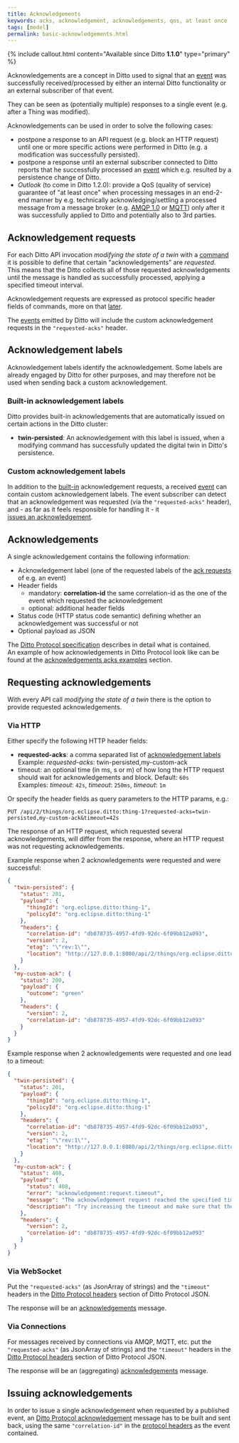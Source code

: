 ```yaml
---
title: Acknowledgements
keywords: acks, acknowledgement, acknowledgements, qos, at least once
tags: [model]
permalink: basic-acknowledgements.html
---
```


{% include callout.html content="Available since Ditto **1.1.0**" type="primary" %}

Acknowledgements are a concept in Ditto used to signal that an [event](basic-signals-event.html) was successfully 
received/processed by either an internal Ditto functionality or an external subscriber of that event.

They can be seen as (potentially multiple) responses to a single event (e.g. after a Thing was modified). 

Acknowledgements can be used in order to solve the following cases:
* postpone a response to an API request (e.g. block an HTTP request) until one or more specific actions were performed in 
  Ditto (e.g. a modification was successfully persisted).
* postpone a response until an external subscriber connected to Ditto reports that he successfully processed an 
  [event](basic-signals-event.html) which e.g. resulted by a persistence change of Ditto. 
* *Outlook* (to come in Ditto 1.2.0): provide a QoS (quality of service) guarantee of "at least once" when processing 
  messages in an end-2-end manner by e.g. technically acknowledging/settling a processed message from a message broker 
  (e.g. [AMQP 1.0](connectivity-protocol-bindings-amqp10.html) or [MQTT](connectivity-protocol-bindings-mqtt.html)) only
  after it was successfully applied to Ditto and potentially also to 3rd parties.


## Acknowledgement requests

For each Ditto API invocation *modifying the state of a twin* with a [command](basic-signals-command.html) it is 
possible to define that certain "acknowledgements" are *requested*.<br/>
This means that the Ditto collects all of those requested acknowledgements until the message is handled as successfully 
processed, applying a specified timeout interval.

Acknowledgement requests are expressed as protocol specific header fields of commands, more on that 
[later](#requesting-acknowledgements).

The [events](basic-signals-event.html) emitted by Ditto will include the custom acknowledgement requests in the 
`"requested-acks"` header.


## Acknowledgement labels

Acknowledgement labels identify the acknowledgement. Some labels are already engaged by Ditto for other purposes, 
and may therefore not be used when sending back a custom acknowledgement.

### Built-in acknowledgement labels

Ditto provides built-in acknowledgements that are automatically issued on certain actions in the Ditto cluster:
* **twin-persisted**: An acknowledgement with this label is issued, when a modifying command has successfully 
updated the digital twin in Ditto's persistence.

### Custom acknowledgement labels

In addition to the [built-in](#built-in-acknowledgement-labels) acknowledgement requests, 
a received [event](basic-signals-event.html) can contain
custom acknowledgement labels. 
The event subscriber can detect that an acknowledgement was requested 
(via the `"requested-acks"` header), and - as far as it feels responsible for handling it - it  
[issues an acknowledgement](#issuing-acknowledgements).


## Acknowledgements

A single acknowledgement contains the following information:
* Acknowledgement label (one of the requested labels of the [ack requests](#acknowledgement-requests) of e.g. an event)
* Header fields
    * mandatory: **correlation-id** the same correlation-id as the one of the event which requested the acknowledgement
    * optional: additional header fields
* Status code (HTTP status code semantic) defining whether an acknowledgement was successful or not
* Optional payload as JSON

The [Ditto Protocol specification](protocol-specification-acks.html) describes in detail what is contained.<br/>
An example of how acknowledgements in Ditto Protocol look like can be found at the
[acknowledgements acks examples](protocol-examples.html#acknowledgements-acks) section.


## Requesting acknowledgements

With every API call *modifying the state of a twin* there is the option to provide requested acknowledgements.  

### Via HTTP

Either specify the following HTTP header fields:
  * **requested-acks**: a comma separated list of [acknowledgement labels](#acknowledgement-labels)<br/>
  Example: *requested-acks*: twin-persisted,my-custom-ack
  * timeout: an optional time (in ms, s or m) of how long the HTTP request should wait for acknowledgements and block. Default: `60s`<br/>
  Examples: *timeout*: `42s`, *timeout*: `250ms`, *timeout*: `1m`

Or specify the header fields as query parameters to the HTTP params, e.g.:
```
PUT /api/2/things/org.eclipse.ditto:thing-1?requested-acks=twin-persisted,my-custom-ack&timeout=42s
```

The response of an HTTP request, which requested several acknowledgements, will differ from the response, 
where an HTTP request was not requesting acknowledgements.

Example response when 2 acknowledgements were requested and were successful:
```json
{
  "twin-persisted": {
    "status": 201,
    "payload": {
      "thingId": "org.eclipse.ditto:thing-1",
      "policyId": "org.eclipse.ditto:thing-1"
    },
    "headers": {
      "correlation-id": "db878735-4957-4fd9-92dc-6f09bb12a093",
      "version": 2,
      "etag": "\"rev:1\"",
      "location": "http://127.0.0.1:8080/api/2/things/org.eclipse.ditto:thing-1"
    }
  },
  "my-custom-ack": {
    "status": 200,
    "payload": {
      "outcome": "green"
    },
    "headers": {
      "version": 2,
      "correlation-id": "db878735-4957-4fd9-92dc-6f09bb12a093"
    }
  }
}
```

Example response when 2 acknowledgements were requested and one lead to a timeout:
```json
{
  "twin-persisted": {
    "status": 201,
    "payload": {
      "thingId": "org.eclipse.ditto:thing-1",
      "policyId": "org.eclipse.ditto:thing-1"
    },
    "headers": {
      "correlation-id": "db878735-4957-4fd9-92dc-6f09bb12a093",
      "version": 2,
      "etag": "\"rev:1\"",
      "location": "http://127.0.0.1:8080/api/2/things/org.eclipse.ditto:thing-1"
    }
  },
  "my-custom-ack": {
    "status": 408,
    "payload": {
      "status": 408,
      "error": "acknowledgement:request.timeout",
      "message": "The acknowledgement request reached the specified timeout of 42,000ms.",
      "description": "Try increasing the timeout and make sure that the requested acknowledgement is sent back in time."
    },
    "headers": {
      "version": 2,
      "correlation-id": "db878735-4957-4fd9-92dc-6f09bb12a093"
    }
  }
}
```

### Via WebSocket

Put the `"requested-acks"` (as JsonArray of strings) and the `"timeout"` headers in the 
[Ditto Protocol headers](protocol-specification.html#headers) section of Ditto Protocol JSON.

The response will be an [acknowledgements](protocol-specification-acks.html) message.

### Via Connections

For messages received by connections via AMQP, MQTT, etc. put the `"requested-acks"` (as JsonArray of strings) and the 
`"timeout"` headers in the [Ditto Protocol headers](protocol-specification.html#headers) section of Ditto Protocol JSON.

The response will be an (aggregating) [acknowledgements](protocol-specification-acks.html#acknowledgements-aggregating) 
message.


## Issuing acknowledgements

In order to issue a single acknowledgement when requested by a published event, an 
[Ditto Protocol acknowledgement](protocol-specification-acks.html#acknowledgement) message has to be built and sent 
back, using the same `"correlation-id"` in the [protocol headers](protocol-specification.html#headers) as the event
contained.
